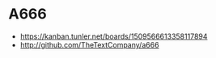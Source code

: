 # A666

- <https://kanban.tunler.net/boards/1509566613358117894>
- <http://github.com/TheTextCompany/a666>
